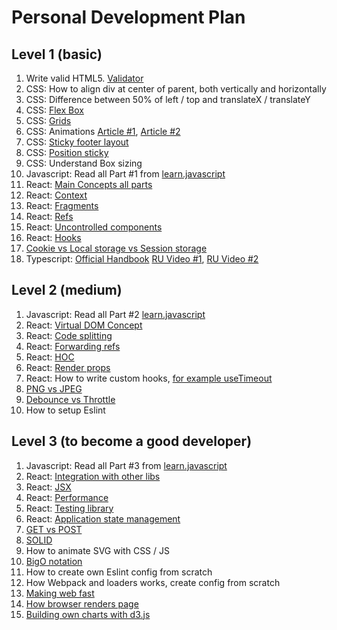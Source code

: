 # Personal Development Plan

## Level 1 (basic)

1. Write valid HTML5. [Validator](https://validator.w3.org/)
2. CSS: How to align div at center of parent, both vertically and horizontally
3. CSS: Difference between 50% of left / top and translateX / translateY
4. CSS: [Flex Box](https://css-tricks.com/snippets/css/a-guide-to-flexbox/)
5. CSS: [Grids](https://css-tricks.com/snippets/css/complete-guide-grid/)
6. CSS: Animations [Article #1](https://developer.mozilla.org/en-US/docs/Web/CSS/CSS_Animations/Using_CSS_animations), [Article #2](https://thoughtbot.com/blog/css-animation-for-beginners)
7. CSS: [Sticky footer layout](https://developer.mozilla.org/en-US/docs/Web/CSS/Layout_cookbook/Sticky_footers)
8. CSS: [Position sticky](https://medium.com/web-standards/sticky-bc7ff7088693)
9. CSS: Understand Box sizing
10. Javascript: Read all Part #1 from [learn.javascript](https://learn.javascript.ru/)
11. React: [Main Concepts all parts](https://reactjs.org/docs/hello-world.html)
12. React: [Context](https://reactjs.org/docs/context.html)
13. React: [Fragments](https://reactjs.org/docs/fragments.html)
14. React: [Refs](https://reactjs.org/docs/refs-and-the-dom.html)
15. React: [Uncontrolled components](https://reactjs.org/docs/uncontrolled-components.html)
16. React: [Hooks](https://reactjs.org/docs/hooks-intro.html)
17. [Cookie vs Local storage vs Session storage](https://dev.to/sidbhanushali/cookies-vs-session-vs-local-storage-22ja)
18. Typescript: [Official Handbook](https://www.typescriptlang.org/docs/handbook/2/basic-types.html) [RU Video #1](https://www.youtube.com/watch?v=nyIpDs2DJ_c), [RU Video #2](https://www.youtube.com/watch?v=7NU6K4170As)

## Level 2 (medium)

1. Javascript: Read all Part #2 [learn.javascript](https://learn.javascript.ru/)
2. React: [Virtual DOM Concept](https://reactjs.org/docs/faq-internals.html)
3. React: [Code splitting](https://reactjs.org/docs/code-splitting.html)
4. React: [Forwarding refs](https://reactjs.org/docs/forwarding-refs.html)
5. React: [HOC](https://reactjs.org/docs/higher-order-components.html)
6. React: [Render props](https://reactjs.org/docs/render-props.html)
7. React: How to write custom hooks, [for example useTimeout](https://www.30secondsofcode.org/react/s/use-timeout)
8. [PNG vs JPEG](https://web.dev/choose-the-right-image-format/)
9. [Debounce vs Throttle](https://css-tricks.com/debouncing-throttling-explained-examples/)
10. How to setup Eslint

## Level 3 (to become a good developer)

1. Javascript: Read all Part #3 from [learn.javascript](https://learn.javascript.ru/)
2. React: [Integration with other libs](https://reactjs.org/docs/integrating-with-other-libraries.html)
3. React: [JSX](https://reactjs.org/docs/jsx-in-depth.html)
4. React: [Performance](https://reactjs.org/docs/optimizing-performance.html)
5. React: [Testing library](https://testing-library.com/docs/react-testing-library/intro/)
6. React: [Application state management](https://kentcdodds.com/blog/application-state-management-with-react)
7. [GET vs POST](https://javascript.plainenglish.io/get-vs-post-are-you-confident-about-the-differences-189562fac0a7)
8. [SOLID](https://habr.com/ru/company/productivity_inside/blog/505430/)
9. How to animate SVG with CSS / JS
10. [BigO notation](https://dou.ua/lenta/articles/what-you-should-know-about-algorithms/)
11. How to create own Eslint config from scratch
12. How Webpack and loaders works, create config from scratch
13. [Making web fast](https://web.dev/fast/)
14. [How browser renders page](https://medium.com/jspoint/how-the-browser-renders-a-web-page-dom-cssom-and-rendering-df10531c9969)
15. [Building own charts with d3.js](https://observablehq.com/@d3/learn-d3)
